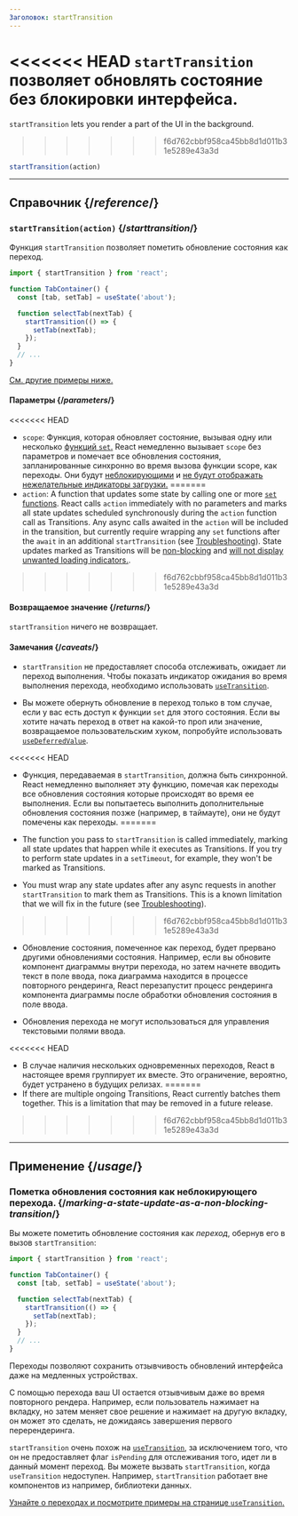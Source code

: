 ```yaml
---
Заголовок: startTransition
---
```


<Intro>

<<<<<<< HEAD
`startTransition` позволяет обновлять состояние без блокировки интерфейса. 
=======
`startTransition` lets you render a part of the UI in the background.
>>>>>>> f6d762cbbf958ca45bb8d1d011b31e5289e43a3d

```js
startTransition(action)
```

</Intro>

<InlineToc />

---

## Справочник {/*reference*/}

### `startTransition(action)` {/*starttransition*/}

Функция `startTransition`  позволяет пометить обновление состояния как переход.

```js {7,9}
import { startTransition } from 'react';

function TabContainer() {
  const [tab, setTab] = useState('about');

  function selectTab(nextTab) {
    startTransition(() => {
      setTab(nextTab);
    });
  }
  // ...
}
```

[См. другие примеры ниже.](#usage)

#### Параметры {/*parameters*/}

<<<<<<< HEAD
* `scope`: Функция, которая обновляет состояние, вызывая одну или несколько [функций `set`.](/reference/react/useState#setstate) React немедленно вызывает `scope` без параметров и помечает все обновления состояния, запланированные синхронно во время вызова функции scope, как переходы. Они будут [неблокирующими](/reference/react/useTransition#marking-a-state-update-as-a-non-blocking-transition) и [не будут отображать нежелательные индикаторы загрузки.](/reference/react/useTransition#preventing-unwanted-loading-indicators)
=======
* `action`: A function that updates some state by calling one or more [`set` functions](/reference/react/useState#setstate). React calls `action` immediately with no parameters and marks all state updates scheduled synchronously during the `action` function call as Transitions. Any async calls awaited in the `action` will be included in the transition, but currently require wrapping any `set` functions after the `await` in an additional `startTransition` (see [Troubleshooting](/reference/react/useTransition#react-doesnt-treat-my-state-update-after-await-as-a-transition)). State updates marked as Transitions will be [non-blocking](#marking-a-state-update-as-a-non-blocking-transition) and [will not display unwanted loading indicators.](/reference/react/useTransition#preventing-unwanted-loading-indicators).
>>>>>>> f6d762cbbf958ca45bb8d1d011b31e5289e43a3d

#### Возвращаемое значение {/*returns*/}

`startTransition` ничего не возвращает. 

#### Замечания {/*caveats*/}

* `startTransition` не предоставляет способа отслеживать, ожидает ли переход выполнения. Чтобы показать индикатор ожидания во время выполнения перехода, необходимо использовать [`useTransition`](/reference/react/useTransition). 

* Вы можете обернуть обновление в переход только в том случае, если у вас есть доступ к функции `set` для этого состояния. Если вы хотите начать переход в ответ на какой-то проп или значение, возвращаемое пользовательским хуком, попробуйте использовать [`useDeferredValue`](/reference/react/useDeferredValue).

<<<<<<< HEAD
* Функция, передаваемая в `startTransition`, должна быть синхронной. React немедленно выполняет эту функцию, помечая как переходы все обновления состояния которые происходят во время ее выполнения. Если вы попытаетесь выполнить дополнительные обновления состояния позже (например, в таймауте), они не будут помечены как переходы.
=======
* The function you pass to `startTransition` is called immediately, marking all state updates that happen while it executes as Transitions. If you try to perform state updates in a `setTimeout`, for example, they won't be marked as Transitions.

* You must wrap any state updates after any async requests in another `startTransition` to mark them as Transitions. This is a known limitation that we will fix in the future (see [Troubleshooting](/reference/react/useTransition#react-doesnt-treat-my-state-update-after-await-as-a-transition)).
>>>>>>> f6d762cbbf958ca45bb8d1d011b31e5289e43a3d

* Обновление состояния, помеченное как переход, будет прервано другими обновлениями состояния. Например, если вы обновите компонент диаграммы внутри перехода, но затем начнете вводить текст в поле ввода, пока диаграмма находится в процессе повторного рендеринга, React перезапустит процесс рендеринга компонента диаграммы после обработки обновления состояния в поле ввода.

* Обновления перехода не могут использоваться для управления текстовыми полями ввода.

<<<<<<< HEAD
* В случае наличия нескольких одновременных переходов, React в настоящее время группирует их вместе. Это ограничение, вероятно, будет устранено в будущих релизах.
=======
* If there are multiple ongoing Transitions, React currently batches them together. This is a limitation that may be removed in a future release.
>>>>>>> f6d762cbbf958ca45bb8d1d011b31e5289e43a3d

---

## Применение {/*usage*/}

### Пометка обновления состояния как неблокирующего перехода. {/*marking-a-state-update-as-a-non-blocking-transition*/}

Вы можете пометить обновление состояния как *переход*, обернув его в вызов `startTransition`:

```js {7,9}
import { startTransition } from 'react';

function TabContainer() {
  const [tab, setTab] = useState('about');

  function selectTab(nextTab) {
    startTransition(() => {
      setTab(nextTab);
    });
  }
  // ...
}
```

Переходы позволяют сохранить отзывчивость обновлений интерфейса даже на медленных устройствах.

С помощью перехода ваш UI остается отзывчивым даже во время повторного рендера. Например, если пользователь нажимает на вкладку, но затем меняет свое решение и нажимает на другую вкладку, он может это сделать, не дожидаясь завершения первого перерендеринга.

<Note>

`startTransition` очень похож на [`useTransition`](/reference/react/useTransition), за исключением того, что он не предоставляет флаг `isPending` для отслеживания того, идет ли в данный момент переход. Вы можете вызвать `startTransition`, когда `useTransition` недоступен. Например, `startTransition` работает вне компонентов из например, библиотеки данных.

[Узнайте о переходах и посмотрите примеры на странице `useTransition`.](/reference/react/useTransition)

</Note>
